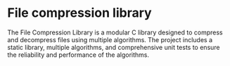 # File compression library
The File Compression Library is a modular C library designed to compress and decompress files using multiple algorithms. The project includes a static library, multiple algorithms, and comprehensive unit tests to ensure the reliability and performance of the algorithms.
